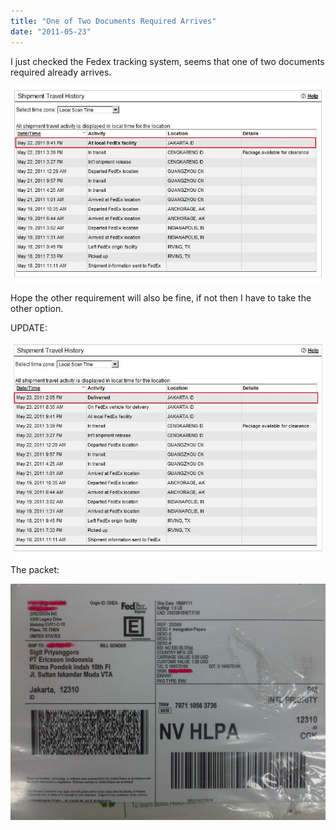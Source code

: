 ```yaml
---
title: "One of Two Documents Required Arrives"
date: "2011-05-23"
---
```


I just checked the Fedex tracking system, seems that one of two documents required already arrives.

![](images/fedex.jpg)

Hope the other requirement will also be fine, if not then I have to take the other option.

UPDATE:

![](images/fedex2.jpg)

The packet:

![](images/img-20110524-00043s.jpg)[](https://sigitp.files.wordpress.com/2011/05/img-20110524-00043.jpg)
